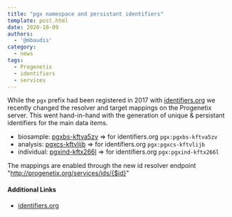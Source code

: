 ```yaml
---
title: "pgx namespace and persistant identifiers"
template: post.html
date: 2020-10-09
authors:
  - '@mbaudis'
category:
  - news
tags:
  - Progenetix
  - identifiers
  - services
---
```


While the `pgx` prefix had been registered in 2017 with [identifiers.org](https://registry.identifiers.org/registry/pgx)
we recently changed the resolver and target mappings on the Progenetix server.
This went hand-in-hand with the generation of unique & persistant identifiers
for the main data items.

<!--more-->

* biosample: [pgxbs-kftva5zv](http://progenetix.org/services/ids/pgxbs-kftva5zv) => for identifiers.org `pgx:pgxbs-kftva5zv`
* analysis: [pgxcs-kftvlijb](http://progenetix.org/services/ids/pgxcs-kftvlijb) => for identifiers.org `pgx:pgxcs-kftvlijb`
* individual: [pgxind-kftx266l](http://progenetix.org/services/ids/pgxind-kftx266l) => for identifiers.org `pgx:pgxind-kftx266l`

The mappings are enabled through the new id resolver endpoint "http://progenetix.org/services/ids/{$id}"

#### Additional Links

* [identifiers.org](https://registry.identifiers.org/registry/pgx)
